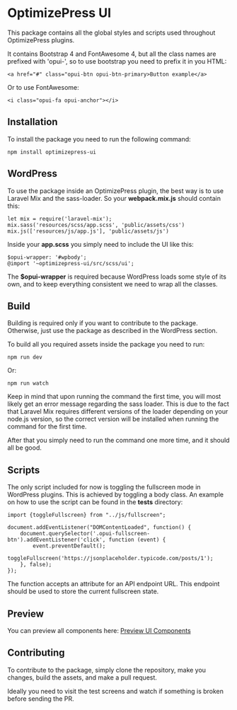 # OptimizePress UI

This package contains all the global styles and scripts used throughout OptimizePress plugins.

It contains Bootstrap 4 and FontAwesome 4, but all the class names are prefixed with 'opui-', so to use bootstrap you need to prefix it in you HTML:

    <a href="#" class="opui-btn opui-btn-primary>Button example</a>

Or to use FontAwesome:

    <i class="opui-fa opui-anchor"></i>

## Installation

To install the package you need to run the following command:

    npm install optimizepress-ui

## WordPress

To use the package inside an OptimizePress plugin, the best way is to use Laravel Mix and the sass-loader. So your **webpack.mix.js** should contain this:

    let mix = require('laravel-mix');
    mix.sass('resources/scss/app.scss', 'public/assets/css')
    mix.js(['resources/js/app.js'], 'public/assets/js')

Inside your **app.scss** you simply need to include the UI like this:

    $opui-wrapper: '#wpbody';
    @import '~optimizepress-ui/src/scss/ui';

The **$opui-wrapper** is required because WordPress loads some style of its own, and to keep everything consistent we need to wrap all the classes.

## Build

Building is required only if you want to contribute to the package. Otherwise, just use the package as described in the WordPress section.

To build all you required assets inside the package you need to run:

    npm run dev

Or:

    npm run watch

Keep in mind that upon running the command the first time, you will most likely get an error message regarding the sass loader.
This is due to the fact that Laravel Mix requires different versions of the loader depending on your node.js version,
so the correct version will be installed when running the command for the first time.

After that you simply need to run the command one more time, and it should all be good.

## Scripts

The only script included for now is toggling the fullscreen mode in WordPress plugins. This is achieved by toggling a body class.
An example on how to use the script can be found in the **tests** directory:

    import {toggleFullscreen} from "../js/fullscreen";

    document.addEventListener("DOMContentLoaded", function() {
        document.querySelector('.opui-fullscreen-btn').addEventListener('click', function (event) {
            event.preventDefault();
            toggleFullscreen('https://jsonplaceholder.typicode.com/posts/1');
        }, false);
    });

The function accepts an attribute for an API endpoint URL. This endpoint should be used to store the current fullscreen state.

## Preview

You can preview all components here: [Preview UI Components](https://op3demo.com/opui/tests/index.html)

## Contributing

To contribute to the package, simply clone the repository, make you changes, build the assets, and make a pull request.

Ideally you need to visit the test screens and watch if something is broken before sending the PR.
